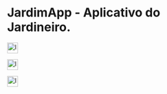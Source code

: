 # JardimApp - Aplicativo do Jardineiro.

<img src="https://images.icon-icons.com/112/PNG/512/python_18894.png" alt="logo do python" 
width="25px">

<img src="https://images.icon-icons.com/2018/PNG/96/code_html_link_share_icon_123633.png" alt="logo do python" 
width="25px">

<img src="https://images.icon-icons.com/2415/PNG/96/django_line_logo_icon_146560.png" alt="logo do python" 
width="25px">

